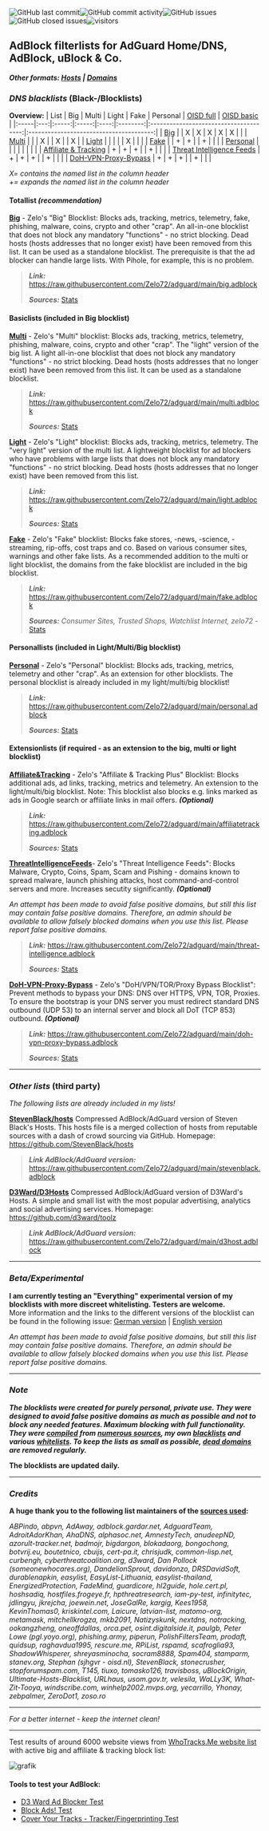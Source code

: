 ![GitHub last commit](https://img.shields.io/github/last-commit/zelo72/adguard)![GitHub commit activity](https://img.shields.io/github/commit-activity/m/zelo72/adguard)![GitHub issues](https://img.shields.io/github/issues/zelo72/adguard)![GitHub closed issues](https://img.shields.io/github/issues-closed/zelo72/adguard)![visitors](https://visitor-badge.glitch.me/badge?page_id=zelo72.adguard&left_color=grey&right_color=blue)

## AdBlock filterlists for AdGuard Home/DNS, AdBlock, uBlock & Co.
***Other formats: [Hosts](https://github.com/Zelo72/hosts) | [Domains](https://github.com/Zelo72/rpi)***

### ***DNS blacklists*** (Black-/Blocklists)

**Overview:**
| List | Big | Multi | Light | Fake | Personal | [OISD full](https://oisd.nl/downloads) | [OISD basic](https://oisd.nl/downloads) |
|:-----|:---:|:-----:|:-----:|:----:|:--------:|:--------------------------------------:|:---------------------------------------:|
| [Big](https://raw.githubusercontent.com/Zelo72/adguard/main/big.adblock)                                       |   | X | X | X | X | X |   |
| [Multi](https://raw.githubusercontent.com/Zelo72/adguard/main/multi.adblock)                                   |   |   | X |   | X |   | X |
| [Light](https://raw.githubusercontent.com/Zelo72/adguard/main/light.adblock)                                   |   |   |   |   | X |   |   |
| [Fake](https://raw.githubusercontent.com/Zelo72/adguard/main/fake.adblock)                                     |   | + | + |   | + |   |   |
| [Personal](https://raw.githubusercontent.com/Zelo72/adguard/main/personal.adblock)                             |   |   |   |   |   |   |   |
| [Affiliate & Tracking](https://raw.githubusercontent.com/Zelo72/adguard/main/affiliatetracking.adblock)        | + | + | + |   | + |   |   |
| [Threat Intelligence Feeds](https://raw.githubusercontent.com/Zelo72/adguard/main/threat-intelligence.adblock) | + | + | + |   | + |   |   |
| [DoH-VPN-Proxy-Bypass](https://raw.githubusercontent.com/Zelo72/adguard/main/doh-vpn-proxy-bypass.adblock)     | + | + | + |   | + |   |   |

*X= contains the named list in the column header    
+= expands the named list in the column header*
         
#### Totallist ***(recommendation)***

[**Big**](https://raw.githubusercontent.com/Zelo72/adguard/main/big.adblock) - Zelo's "Big" Blocklist: Blocks ads, tracking, metrics, telemetry, fake, phishing, malware, coins, crypto and other "crap". An all-in-one blocklist that does not block any mandatory "functions" - no strict blocking. Dead hosts (hosts addresses that no longer exist) have been removed from this list. It can be used as a standalone blocklist. The prerequisite is that the ad blocker can handle large lists. With Pihole, for example, this is no problem. 

> ***Link:***
> https://raw.githubusercontent.com/Zelo72/adguard/main/big.adblock
> 
> ***Sources:*** [Stats](https://github.com/Zelo72/rpi/blob/master/pihole/blocklists/big.stats)

#### Basiclists (included in Big blocklist)

[**Multi**](https://raw.githubusercontent.com/Zelo72/adguard/main/multi.adblock) - Zelo's "Multi" blocklist: Blocks ads, tracking, metrics, telemetry, phishing, malware, coins, crypto and other "crap". The "light" version of the big list. A light all-in-one blocklist that does not block any mandatory "functions" - no strict blocking. Dead hosts (hosts addresses that no longer exist) have been removed from this list. It can be used as a standalone blocklist. 

> ***Link:***
> https://raw.githubusercontent.com/Zelo72/adguard/main/multi.adblock
> 
> ***Sources:*** [Stats](https://github.com/Zelo72/rpi/blob/master/pihole/blocklists/multi.stats)

[**Light**](https://raw.githubusercontent.com/Zelo72/adguard/main/light.adblock) - Zelo's "Light" blocklist: Blocks ads, tracking, metrics, telemetry. The "very light" version of the multi list. A lightweight blocklist for ad blockers who have problems with large lists that does not block any mandatory "functions" - no strict blocking. Dead hosts (hosts addresses that no longer exist) have been removed from this list. 

> ***Link:***
> https://raw.githubusercontent.com/Zelo72/adguard/main/light.adblock
> 
> ***Sources:*** [Stats](https://github.com/Zelo72/rpi/blob/master/pihole/blocklists/light.stats)

[**Fake**](https://raw.githubusercontent.com/Zelo72/adguard/main/fake.adblock) - Zelo's "Fake" blocklist: Blocks fake stores, -news, -science, -streaming, rip-offs, cost traps and co. Based on various consumer sites, warnings and other fake lists. As a recommended addition to the multi or light blocklist, the domains from the fake blocklist are included in the big blocklist. 

> ***Link:*** https://raw.githubusercontent.com/Zelo72/adguard/main/fake.adblock
> 
> ***Sources:*** *Consumer Sites, Trusted Shops, Watchlist Internet, zelo72* - [Stats](https://github.com/Zelo72/rpi/blob/master/pihole/blocklists/fake.stats)

#### Personallists (included in Light/Multi/Big blocklist)

[**Personal**](https://raw.githubusercontent.com/Zelo72/adguard/main/personal.adblock) - Zelo's "Personal" blocklist: Blocks ads, tracking, metrics, telemetry and  other "crap". As an extension for other blocklists. The personal blocklist is already included in my light/multi/big blocklist! 

> ***Link:*** https://raw.githubusercontent.com/Zelo72/adguard/main/personal.adblock
> 
> ***Sources:*** [Stats](https://github.com/Zelo72/rpi/blob/master/pihole/blocklists/personal.stats)

#### Extensionlists (if required - as an extension to the big, multi or light blocklist)

[**Affiliate&Tracking**](https://raw.githubusercontent.com/Zelo72/adguard/main/affiliatetracking.adblock) - Zelo's "Affiliate & Tracking Plus" Blocklist: Blocks additional ads, ad links, tracking, metrics and telemetry. An extension to the light/multi/big blocklist. Note: This blocklist also blocks e.g. links marked as ads in Google search or affiliate links in mail offers. ***(Optional)***

> ***Link:*** https://raw.githubusercontent.com/Zelo72/adguard/main/affiliatetracking.adblock
> 
> ***Sources:*** [Stats](https://github.com/Zelo72/rpi/blob/master/pihole/blocklists/affiliatetracking.stats)

[**ThreatIntelligenceFeeds**](https://raw.githubusercontent.com/Zelo72/adguard/main/threat-intelligence.adblock)- Zelo's "Threat Intelligence Feeds": Blocks Malware, Crypto, Coins, Spam, Scam and Pishing - domains known to spread malware, launch phishing attacks, host command-and-control servers and more. Increases secutity significantly. ***(Optional)***

*An attempt has been made to avoid false positive domains, but still this list may contain false positive domains. Therefore, an admin should be available to allow falsely blocked domains when you use this list. Please report false positive domains.*

> ***Link:*** https://raw.githubusercontent.com/Zelo72/adguard/main/threat-intelligence.adblock
> 
> ***Sources:*** [Stats](https://github.com/Zelo72/rpi/blob/master/pihole/blocklists/threat-intelligence.stats)

[**DoH-VPN-Proxy-Bypass**](https://raw.githubusercontent.com/Zelo72/adguard/main/doh-vpn-proxy-bypass.adblock) - Zelo's "DoH/VPN/TOR/Proxy Bypass Blocklist": Prevent methods to bypass your DNS: DNS over HTTPS, VPN, TOR, Proxies. To ensure the bootstrap is your DNS server you must redirect standard DNS outbound (UDP 53) to an internal server and block all DoT (TCP 853) outbound. ***(Optional)***

> ***Link:*** https://raw.githubusercontent.com/Zelo72/adguard/main/doh-vpn-proxy-bypass.adblock
> 
> ***Sources:*** [Stats](https://raw.githubusercontent.com/Zelo72/adguard/main/doh-vpn-proxy-bypass.stats)

---

### ***Other lists*** (third party)
*The following lists are already included in my lists!*

[**StevenBlack/hosts**](https://raw.githubusercontent.com/Zelo72/adguard/main/stevenblack.adblock) Compressed AdBlock/AdGuard version of Steven Black's Hosts. This hosts file is a merged collection of hosts from reputable sources with a dash of crowd sourcing via GitHub. Homepage: https://github.com/StevenBlack/hosts
> ***Link AdBlock/AdGuard version:*** https://raw.githubusercontent.com/Zelo72/adguard/main/stevenblack.adblock

[**D3Ward/D3Hosts**](https://raw.githubusercontent.com/Zelo72/adguard/main/d3host.adblock) Compressed AdBlock/AdGuard version of D3Ward's Hosts. A simple and small list with the most popular advertising, analytics and social advertising services. Homepage: https://github.com/d3ward/toolz
> ***Link AdBlock/AdGuard version:*** https://raw.githubusercontent.com/Zelo72/adguard/main/d3host.adblock

---

### ***Beta/Experimental***

**I am currently testing an "Everything" experimental version of my blocklists with more discreet whitelisting. Testers are welcome.**    
More information and the links to the different versions of the blocklist can be found in the following issue: [German version](https://github.com/Zelo72/rpi/issues/22) | [English version](https://github.com/Zelo72/rpi/issues/23)

*An attempt has been made to avoid false positive domains, but still this list may contain false positive domains. Therefore, an admin should be available to allow falsely blocked domains when you use this list. Please report false positive domains.*

---

### ***Note***

***The blocklists were created for purely personal, private use. They were designed to avoid false positive domains as much as possible and not to block any needed features. Maximum blocking with full functionality. They were [compiled](https://github.com/Zelo72/rpi/tree/master/pihole/blocklists/build) from [numerous sources](https://github.com/Zelo72/rpi/blob/master/SOURCES.md), my own [blacklists](https://github.com/Zelo72/rpi/tree/master/pihole/blocklists/data) and various [whitelists](https://github.com/Zelo72/rpi/blob/master/SOURCES.md#white--dead-list). To keep the lists as small as possible, [dead domains](https://github.com/Zelo72/rpi/blob/master/SOURCES.md#white--dead-list) are removed regularly.***

**The blocklists are updated daily.**

---

### ***Credits***

**A huge thank you to the following list maintainers of the [sources used](https://github.com/Zelo72/rpi/blob/master/SOURCES.md):**

*ABPindo, abpvn, AdAway, adblock.gardar.net, AdguardTeam, AdroitAdorKhan, AhaDNS, alphasoc.net, AmnestyTech, anudeepND, azorult-tracker.net, badmojr, bigdargon, blokadaorg, bongochong, botvrij.eu, boutetnico, cbuijs, cert-pa.it, chrisjudk, common-lisp.net, curbengh, cyberthreatcoalition.org, d3ward, Dan Pollock (someonewhocares.org), DandelionSprout, davidonzo, DRSDavidSoft, durablenapkin, easylist, EasyList-Lithuania, easylist-thailand, EnergizedProtection, FadeMind, guardicore, hl2guide, hole.cert.pl, hoshsadiq, hostfiles.frogeye.fr, hpthreatresearch, iam-py-test, infinitytec, jdlingyu, jkrejcha, joewein.net, JoseGalRe, kargig, Kees1958, KevinThomas0, kriskintel.com, Laicure, latvian-list, matomo-org, metamask, mitchellkrogza, mkb2091, Natizyskunk, nextdns, notracking, ookangzheng, oneoffdallas, orca.pet, osint.digitalside.it, paulgb, Peter Lowe (pgl.yoyo.org), phishing.army, piperun, PolishFiltersTeam, prodaft, quidsup, raghavdua1995, rescure.me, RPiList, rspamd, scafroglia93, ShadowWhisperer, shreyasminocha, socram8888, Spam404, stamparm, stanev.org, Stephan (sjhgvr - oisd.nl), StevenBlack, stonecrusher, stopforumspam.com, T145, tiuxo, tomasko126, travisboss, uBlockOrigin, Ultimate-Hosts-Blacklist, URLhaus, usom.gov.tr, velesila, WaLLy3K, What-Zit-Tooya, windscribe.com, winhelp2002.mvps.org, yecarrillo, Yhonay, zebpalmer, ZeroDot1, zoso.ro*

---

*For a better internet - keep the internet clean!*

---

Test results of around 6000 website views from [WhoTracks.Me website list](https://whotracks.me/websites.html) with active big and affiliate & tracking block list:

![grafik](https://user-images.githubusercontent.com/62211544/137098766-08427ada-623c-4590-a689-03a4c1159cd4.png)

#### **Tools to test your AdBlock:**

- [D3 Ward Ad Blocker Test](https://d3ward.github.io/toolz/adblock.html)
- [Block Ads! Test](https://blockads.fivefilters.org)
- [Cover Your Tracks - Tracker/Fingerprinting Test](https://coveryourtracks.eff.org/)

